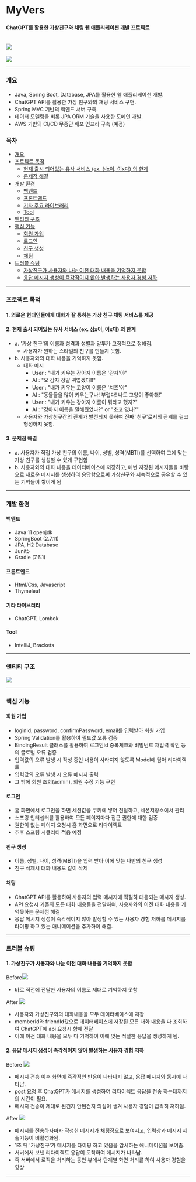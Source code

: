 # MyVers
#### ChatGPT를 활용한 가상친구와 채팅 웹 애플리케이션 개발 프로젝트 <br><br>
![](src/main/resources/readme/makeFriend.png) <br><br>
![](src/main/resources/readme/chat.png)

[//]: # (http://localhost:8080/)

-------------------
### 개요
- Java, Spring Boot, Database, JPA를 활용한 웹 애플리케이션 개발.
- ChatGPT API를 활용한 가상 친구와의 채팅 서비스 구현.
- Spring MVC 기반의 백엔드 서버 구축.
- 데이터 모델링을 비롯 JPA ORM 기술을 사용한 도메인 개발.
- AWS 기반의 CI/CD 무중단 배포 인프라 구축 (예정)


### 목차
- [개요](#개요)
- [프로젝트 목적](#프로젝트-목적)
  * [현재 출시 되어있는 유사 서비스 (ex. 심x이, 이x다) 의 한계](#현재-출시-되어있는-유사-서비스-(ex.-심x이,-이x다)-의-한계)
  * [문제점 해결](#문제점-해결)
- [개발 환경](#개발-환경)
  * [백엔드](#백엔드)
  * [프론트엔드](#프론트엔드)
  * [기타 주요 라이브러리](#기타-라이브러리)
  * [Tool](#Tool)
- [엔티티 구조](#엔티티-구조)
- [핵심 기능](#핵심-기능)
  - [회원 가입](#회원-가입)
  - [로그인](#로그인)
  - [친구 생성](#친구-생성)
  - [채팅](#채팅)
- [트러블 슈팅](#트러블-슈팅)
  - [가상친구가 사용자와 나눈 이전 대화 내용을 기억하지 못함](#가상친구가-사용자와-나눈-이전-대화-내용을-기억하지-못함)
  - [응답 메시지 생성이 즉각적이지 않아 발생하는 사용자 경험 저하](#응답-메시지-생성이-즉각적이지-않아-발생하는-사용자-경험-저하)



-------------------


### 프로젝트 목적
#### 1. 외로운 현대인들에게 대화가 잘 통하는 가상 친구 채팅 서비스를 제공
#### 2. 현재 출시 되어있는 유사 서비스 (ex. 심x이, 이x다) 의 한계
- a. '가상 친구'의 이름과 성격과 성별과 말투가 고정적으로 정해짐. 
  - 사용자가 원하는 스타일의 친구를 만들지 못함.
- b. 사용자와의 대화 내용을 기억하지 못함.
  - 대화 예시
    - User : "내가 키우는 강아지 이름은 '감자'야"
    - AI : "오 감자 정말 귀엽겠다!!"
    - User : "내가 키우는 고양이 이름은 '치즈'야"
    - AI : "동물들을 많이 키우는구나! 부럽다! 나도 고양이 좋아해!"
    - User : "내가 키우는 강아지 이름이 뭐라고 했지?"
    - AI : "강아지 이름을 말해줬었나?" or "초코 였나?"
  - 사용자와 가상친구간의 관계가 발전되지 못하여 진짜 '친구'로서의 관계를 결코 형성하지 못함.
#### 3. 문제점 해결
- a. 사용자가 직접 가상 친구의 이름, 나이, 성별, 성격(MBTI)를 선택하여 그에 맞는 가상 친구를 생성할 수 있게 구현함
- b. 사용자와의 대화 내용을 데이터베이스에 저장하고, 매번 저장된 메시지들을 바탕으로 새로운 메시지를 생성하여 응답함으로써 가상친구와 지속적으로 공유할 수 있는 기억들이 쌓이게 됨


-------------------


### 개발 환경
#### 백엔드
- Java 11 openjdk
- SpringBoot (2.7.11)
- JPA, H2 Database
- Junit5
- Gradle (7.6.1)

#### 프론트엔드
- Html/Css, Javascript
- Thymeleaf

#### 기타 라이브러리
- ChatGPT, Lombok 

#### Tool
- IntelliJ, Brackets   

-------------------

### 엔티티 구조
![](src/main/resources/readme/entity.png)
   
   
-------------------

### 핵심 기능
#### 회원 가입
  - loginId, password, confirmPassword, email를 입력받아 회원 가입
  - Spring Validation를 활용하여 필드값 오류 검증
  - BindingResult 클래스를 활용하여 로그인id 중복체크와 비밀번호 재입력 확인 등의 글로벌 오류 검증
  - 입력값의 오류 발생 시 작성 중인 내용이 사라지지 않도록 Model에 담아 리다이렉트
  - 입력값의 오류 발생 시 오류 메시지 출력  
  - 그 밖에 회원 조회(admin), 회원 수정 기능 구현
#### 로그인
  - 홈 화면에서 로그인을 하면 세션값을 쿠키에 넣어 전달하고, 세션저장소에서 관리
  - 스프링 인터셉터를 활용하여 모든 페이지마다 접근 권한에 대한 검증
  - 권한이 없는 페이지 요청시 홈 화면으로 리다이렉트
  - 추후 스프링 시큐리티 적용 예정
#### 친구 생성
  - 이름, 성별, 나이, 성격(MBTI)을 입력 받아 이에 맞는 나만의 친구 생성
  - 친구 삭제시 대화 내용도 같이 삭제
#### 채팅
  - ChatGPT API를 활용하여 사용자의 입력 메시지에 적절히 대응되는 메시지 생성.
  - API 요청시 기존의 모든 대화 내용들을 전달하여, 사용자와의 이전 대화 내용을 기억못하는 문제점 해결
  - 응답 메시지 생성이 즉각적이지 않아 발생할 수 있는 사용자 경험 저하를 메시지를 타이핑 하고 있는 애니메이션을 추가하여 해결. 

   
-------------------


### 트러블 슈팅
#### 1. 가상친구가 사용자와 나눈 이전 대화 내용을 기억하지 못함
Before![](src/main/resources/readme/memoryissue/1.before.png)
- 바로 직전에 전달한 사용자의 이름도 제대로 기억하지 못함 
 
After ![](src/main/resources/readme/memoryissue/2.after.png)
- 사용자와 가상친구와의 대화내용을 모두 데이터베이스에 저장
- memberId와 friendId값으로 데이터베이스에 저장된 모든 대화 내용을 다 조회하여 ChatGPT에 api 요청시 함께 전달  
- 이에 이전 대화 내용을 모두 다 기억하여 이에 맞는 적절한 응답을 생성하게 됨.

#### 2. 응답 메시지 생성이 즉각적이지 않아 발생하는 사용자 경험 저하
Before ![](src/main/resources/readme/responsedelay/before.gif)
- 메시지 전송 이후 화면에 즉각적인 반응이 나타나지 않고, 응답 메시지와 동시에 나타남.
- post 요청 후 ChatGPT가 메시지를 생성하여 리다이렉트 응답을 전송 하는데까지의 시간이 필요.
- 메시지 전송이 제대로 된건지 안된건지 의심이 생겨 사용자 경험이 급격히 저하됨.

After ![](src/main/resources/readme/responsedelay/after.gif)
- 메시지를 전송하자마자 작성한 메시지가 채팅장으로 보여지고, 입력창과 메시지 제출기능이 비활성화됨.
- 1초 뒤 '가상친구'가 메시지를 타이핑 하고 있음을 암시하는 애니메이션을 보여줌.
- 서버에서 보낸 리다이렉트 응답이 도착하여 메시지가 나타남.
- 즉 서버에서 로직을 처리하는 동안 뷰에서 단계별 화면 처리를 하여 사용자 경험을 향상


--------------------------
